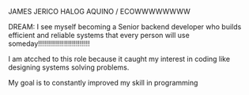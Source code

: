 JAMES JERICO HALOG AQUINO / ECOWWWWWWWW

DREAM:
I see myself becoming a Senior backend developer who builds efficient and reliable systems that every person will use someday!!!!!!!!!!!!!!!!!!!!!!!!!!

I am atcched to this role because it caught my interest in coding like designing systems solving problems.

My goal is to constantly improved my skill in programming